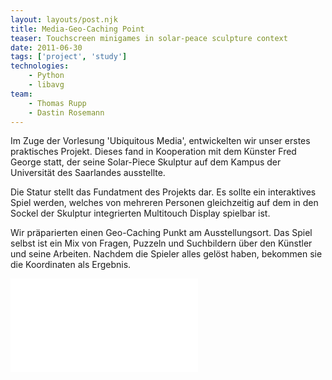 ```yaml
---
layout: layouts/post.njk
title: Media-Geo-Caching Point
teaser: Touchscreen minigames in solar-peace sculpture context
date: 2011-06-30
tags: ['project', 'study']
technologies:
    - Python
    - libavg
team:
    - Thomas Rupp
    - Dastin Rosemann
---
```


<p>Im Zuge der Vorlesung 'Ubiquitous Media', entwickelten wir unser erstes praktisches Projekt. Dieses fand in Kooperation mit dem Künster Fred George statt, der seine Solar-Piece Skulptur auf dem Kampus der Universität des Saarlandes ausstellte.</p>
<p>Die Statur stellt das Fundatment des Projekts dar. Es sollte ein interaktives Spiel werden, welches von mehreren Personen gleichzeitig auf dem in den Sockel der Skulptur integrierten Multitouch Display spielbar ist.</p>
<p>Wir präparierten einen Geo-Caching Punkt am Ausstellungsort. Das Spiel selbst ist ein Mix von Fragen, Puzzeln und Suchbildern über den Künstler und seine Arbeiten. Nachdem die Spieler alles gelöst haben, bekommen sie die Koordinaten als Ergebnis.</p>

<iframe src="//www.youtube.com/embed/vFeTTUSYfc4" title="game-video" frameborder="0" allowfullscreen></iframe>